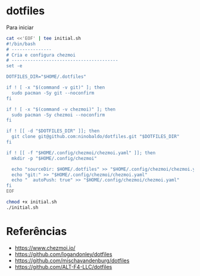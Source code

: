 # dotfiles


Para iniciar

```bash
cat <<'EOF' | tee initial.sh
#!/bin/bash
# ---------------
# Cria e configura chezmoi
# ----------------------------------------
set -e

DOTFILES_DIR="$HOME/.dotfiles"

if ! [ -x "$(command -v git)" ]; then
  sudo pacman -Sy git --noconfirm
fi

if ! [ -x "$(command -v chezmoi)" ]; then
  sudo pacman -Sy chezmoi --noconfirm
fi

if ! [[ -d "$DOTFILES_DIR" ]]; then
  git clone git@github.com:ninobaldo/dotfiles.git "$DOTFILES_DIR"
fi

if ! [[ -f "$HOME/.config/chezmoi/chezmoi.yaml" ]]; then
  mkdir -p "$HOME/.config/chezmoi"

  echo "sourceDir: $HOME/.dotfiles" >> "$HOME/.config/chezmoi/chezmoi.yaml"
  echo "git:" >> "$HOME/.config/chezmoi/chezmoi.yaml"
  echo "  autoPush: true" >> "$HOME/.config/chezmoi/chezmoi.yaml"
fi
EOF

chmod +x initial.sh
./initial.sh
```

# Referências

- https://www.chezmoi.io/
- https://github.com/logandonley/dotfiles
- https://github.com/mischavandenburg/dotfiles
- https://github.com/ALT-F4-LLC/dotfiles

